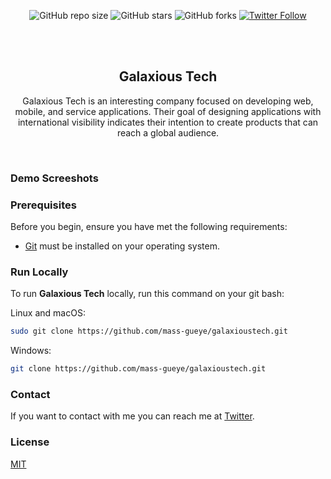 <div align="center">
  
  ![GitHub repo size](https://img.shields.io/github/repo-size/mass-gueye/galaxioustech)
  ![GitHub stars](https://img.shields.io/github/stars/mass-gueye/galaxioustech?style=social)
  ![GitHub forks](https://img.shields.io/github/forks/mass-gueye/galaxioustech?style=social)
  [![Twitter Follow](https://img.shields.io/twitter/follow/__mass__g?style=social)](https://twitter.com/intent/follow?screen_name=__mass__g)
  

  <br />
  <br />

  <h2 align="center">Galaxious Tech</h2>

 Galaxious Tech is an interesting company focused on developing web, mobile, and service applications. Their goal of designing applications with international visibility indicates their intention to create products that can reach a global audience.

  <!-- <a href="https://codewithsadee.github.io/adex/"><strong>➥ Live Demo</strong></a> -->

</div>

<br />

### Demo Screeshots

<!-- ![Adex Desktop Demo](./readme-images/desktop.png "Desktop Demo") -->

### Prerequisites

Before you begin, ensure you have met the following requirements:

* [Git](https://git-scm.com/downloads "Download Git") must be installed on your operating system.

### Run Locally

To run **Galaxious Tech** locally, run this command on your git bash:

Linux and macOS:

```bash
sudo git clone https://github.com/mass-gueye/galaxioustech.git
```

Windows:

```bash
git clone https://github.com/mass-gueye/galaxioustech.git
```

### Contact

If you want to contact with me you can reach me at [Twitter](https://twitter.com/__mass__g).

### License

[MIT](https://choosealicense.com/licenses/mit/)
